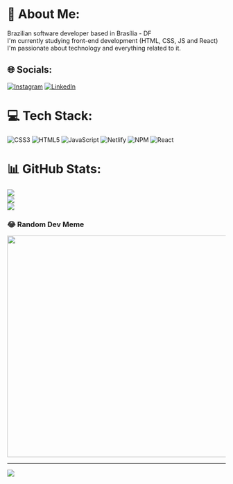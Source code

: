 # 💫 About Me:
Brazilian software developer based in Brasília - DF<br>I'm currently studying front-end development (HTML, CSS, JS and React)<br>I'm passionate about technology and everything related to it.


## 🌐 Socials:
[![Instagram](https://img.shields.io/badge/Instagram-%23E4405F.svg?logo=Instagram&logoColor=white)](https://instagram.com/ian_vieiras) [![LinkedIn](https://img.shields.io/badge/LinkedIn-%230077B5.svg?logo=linkedin&logoColor=white)](https://linkedin.com/in/ian-vieira-dev) 

# 💻 Tech Stack:
![CSS3](https://img.shields.io/badge/css3-%231572B6.svg?style=for-the-badge&logo=css3&logoColor=white) ![HTML5](https://img.shields.io/badge/html5-%23E34F26.svg?style=for-the-badge&logo=html5&logoColor=white) ![JavaScript](https://img.shields.io/badge/javascript-%23323330.svg?style=for-the-badge&logo=javascript&logoColor=%23F7DF1E) ![Netlify](https://img.shields.io/badge/netlify-%23000000.svg?style=for-the-badge&logo=netlify&logoColor=#00C7B7) ![NPM](https://img.shields.io/badge/NPM-%23000000.svg?style=for-the-badge&logo=npm&logoColor=white) ![React](https://img.shields.io/badge/react-%2320232a.svg?style=for-the-badge&logo=react&logoColor=%2361DAFB)
# 📊 GitHub Stats:
![](https://github-readme-stats.vercel.app/api?username=vieira14n&theme=dark&hide_border=false&include_all_commits=false&count_private=false)<br/>
![](https://github-readme-streak-stats.herokuapp.com/?user=vieira14n&theme=dark&hide_border=false)<br/>
![](https://github-readme-stats.vercel.app/api/top-langs/?username=vieira14n&theme=dark&hide_border=false&include_all_commits=false&count_private=false&layout=compact)

### 😂 Random Dev Meme
<img src="https://random-memer.herokuapp.com/" width="512px"/>

---
[![](https://visitcount.itsvg.in/api?id=vieira14n&icon=5&color=0)](https://visitcount.itsvg.in)

<!-- Proudly created with GPRM ( https://gprm.itsvg.in ) -->